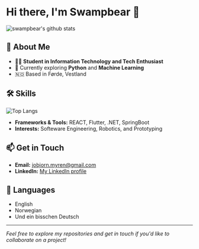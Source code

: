 # Hi there, I'm Swampbear 👋
![swampbear's github stats](https://github-readme-stats.vercel.app/api?username=swampbear&show_icons=true&count_private=true&theme=dracula)
## 🌟 About Me

- 👨‍💻 **Student in Information Technology and Tech Enthusiast**
- 🌱 Currently exploring **Python** and **Machine Learning**
- 🇳🇴 Based in Førde, Vestland

## 🛠️ Skills
![Top Langs](https://github-readme-stats.vercel.app/api/top-langs/?username=swampbear&theme=dracula&layout=compact&hide=assembly,css,html)
- **Frameworks & Tools:** REACT, Flutter, .NET, SpringBoot
- **Interests:** Softeware Engineering, Robotics, and Prototyping

## 📫 Get in Touch

- **Email:** [jobjorn.myren@gmail.com](mailto:jobjorn.myren@gmail.com)
- **LinkedIn:** [My LinkedIn profile](https://www.linkedin.com/in/jobjorn-myren-246425266/)

## 💬 Languages

<!-- Optional: Add languages you speak -->
- English
- Norwegian
- Und ein bisschen Deutsch
---
*Feel free to explore my repositories and get in touch if you'd like to collaborate on a project!*
<!--
**swampbear/swampbear** is a ✨ special ✨ repository because its `README.md` (this file) appears on your GitHub profile.
-->
